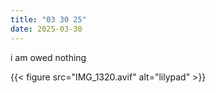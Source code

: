 ```yaml
---
title: "03 30 25"
date: 2025-03-30
---
```

i am owed nothing

{{< figure src="IMG_1320.avif" alt="lilypad" >}}
